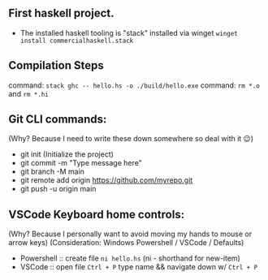 ## First haskell project.
- The installed haskell tooling is "stack" installed via winget `winget install commercialhaskell.stack`

## Compilation Steps
command: `stack ghc -- hello.hs -o ./build/hello.exe`
command: `rm *.o` and `rm *.hi`


## Git CLI commands:
(Why? Because I need to write these down somewhere so deal with it 😉)
- git init (Initialize the project)
- git commit -m "Type message here"
- git branch -M main
- git remote add origin https://github.com/myrepo.git
- git push -u origin main

## VSCode Keyboard home controls:
(Why? Because I personally want to avoid moving my hands to mouse or arrow keys)
(Consideration: Windows Powershell / VSCode / Defaults)
- Powershell :: create file `ni hello.hs` (ni - shorthand for new-item)
- VSCode :: open file `Ctrl + P` type name && navigate down w/ `Ctrl + P`